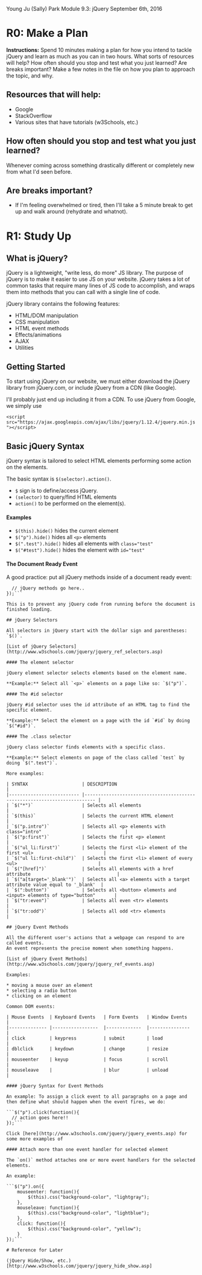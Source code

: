 Young Ju (Sally) Park
Module 9.3: jQuery
September 6th, 2016

# R0: Make a Plan

**Instructions:** Spend 10 minutes making a plan for how you intend to tackle jQuery and learn as much as you can in two hours. What sorts of resources will help? How often should you stop and test what you just learned? Are breaks important? Make a few notes in the file on how you plan to approach the topic, and why.

## Resources that will help:

* Google
* StackOverflow
* Various sites that have tutorials (w3Schools, etc.)

## How often should you stop and test what you just learned?

Whenever coming across something drastically different or completely new from what I'd seen before.

## Are breaks important?

* If I'm feeling overwhelmed or tired, then I'll take a 5 minute break to get up and walk around (rehydrate and whatnot).

# R1: Study Up

## What is jQuery?

jQuery is a lightweight, "write less, do more" JS library. The purpose of jQuery is to make it easier to use JS on your website.
jQuery takes a lot of common tasks that require many lines of JS code to accomplish, and wraps them into methods that you can call with a single line of code.

jQuery library contains the following features:
* HTML/DOM manipulation
* CSS manipulation
* HTML event methods
* Effects/animations
* AJAX
* Utilities

## Getting Started

To start using jQuery on our website, we must either download the jQuery library from jQuery.com, or include jQuery from a CDN (like Google).

I'll probably just end up including it from a CDN. To use jQuery from Google, we simply use

```<script src="https://ajax.googleapis.com/ajax/libs/jquery/1.12.4/jquery.min.js"></script>```

## Basic jQuery Syntax

jQuery syntax is tailored to select HTML elements performing some action on the elements.

The basic syntax is `$(selector).action()`.

  * `$` sign is to define/access jQuery.
  * `(selector)` to query/find HTML elements
  * `action()` to be performed on the element(s).

#### Examples

  * `$(this).hide()` hides the current element
  * `$("p").hide()` hides all `<p>` elements
  * `$(".test").hide()` hides all elements with `class="test"`
  * `$("#test").hide()` hides the element with `id="test"`

#### The Document Ready Event

A good practice: put all jQuery methods inside of a document ready event:

```$(document).ready(function(){
  // jQuery methods go here..
});```

This is to prevent any jQuery code from running before the document is finished loading.

## jQuery Selectors

All selectors in jQuery start with the dollar sign and parentheses: `$()`.

[List of jQuery Selectors](http://www.w3schools.com/jquery/jquery_ref_selectors.asp)

#### The element selector

jQuery element selector selects elements based on the element name.

**Example:** Select all `<p>` elements on a page like so: `$("p")`.

#### The #id selector

jQuery #id selector uses the id attribute of an HTML tag to find the specific element.

**Example:** Select the element on a page with the id `#id` by doing `$("#id")`.

#### The .class selector

jQuery class selector finds elements with a specific class.

**Example:** Select elements on page of the class called `test` by doing `$(".test")`.

More examples:

| SYNTAX                    | DESCRIPTION                                                               |
|-------------------------- |-------------------------------------------------------------------------- |
| `$("*")`                  | Selects all elements                                                      |
| `$(this)`                 | Selects the current HTML element                                          |
| `$("p.intro")`            | Selects all <p> elements with class="intro"                               |
| `$("p:first")`            | Selects the first <p> element                                             |
| `$("ul li:first")`        | Selects the first <li> element of the first <ul>                          |
| `$("ul li:first-child")`  | Selects the first <li> element of every <ul>                              |
| `$("[href]")`             | Selects all elements with a href attribute                                |
| `$("a[target='_blank'")`  | Selects all <a> elements with a target attribute value equal to '_blank'  |
| `$(":button")`            | Selects all <button> elements and <input> elements of type="button"       |
| `$("tr:even")`            | Selects all even <tr> elements                                            |
| `$("tr:odd")`             | Selects all odd <tr> elements                                             |

## jQuery Event Methods

All the different user's actions that a webpage can respond to are called events.
An event represents the precise moment when something happens.

[List of jQuery Event Methods](http://www.w3schools.com/jquery/jquery_ref_events.asp)

Examples:

* moving a mouse over an element
* selecting a radio button
* clicking on an element

Common DOM events:

| Mouse Events  | Keyboard Events   | Form Events   | Window Events   |
|-------------- |-----------------  |-------------  |---------------  |
| click         | keypress          | submit        | load            |
| dblclick      | keydown           | change        | resize          |
| mouseenter    | keyup             | focus         | scroll          |
| mouseleave    |                   | blur          | unload          |

#### jQuery Syntax for Event Methods

An example: To assign a click event to all paragraphs on a page and then define what should happen when the event fires, we do:

```$("p").click(function(){
  // action goes here!!
});```

Click [here](http://www.w3schools.com/jquery/jquery_events.asp) for some more examples of 

#### Attach more than one event handler for selected element

The `on()` method attaches one or more event handlers for the selected elements.

An example:

```$("p").on({
    mouseenter: function(){
        $(this).css("background-color", "lightgray");
    }, 
    mouseleave: function(){
        $(this).css("background-color", "lightblue");
    }, 
    click: function(){
        $(this).css("background-color", "yellow");
    } 
});```

# Reference for Later

(jQuery Hide/Show, etc.)[http://www.w3schools.com/jquery/jquery_hide_show.asp]